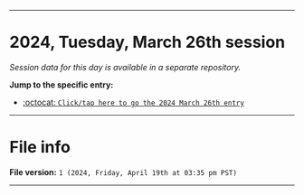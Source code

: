 
***

# 2024, Tuesday, March 26th session

_Session data for this day is available in a separate repository._

**Jump to the specific entry:**

- [:octocat: `Click/tap here to go the 2024 March 26th entry`](https://github.com/seanpm2001/SeansLifeArchive_Images_TinyTower_Y2024/tree/SeansLifeArchive_Images_TinyTower_Y2024_Main-dev/2024/03_March/26/)

***

# File info

**File version:** `1 (2024, Friday, April 19th at 03:35 pm PST)`

***
